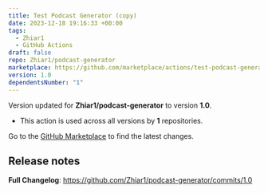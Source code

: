 ```yaml
---
title: Test Podcast Generator (copy)
date: 2023-12-18 19:16:33 +00:00
tags:
  - Zhiar1
  - GitHub Actions
draft: false
repo: Zhiar1/podcast-generator
marketplace: https://github.com/marketplace/actions/test-podcast-generator-copy
version: 1.0
dependentsNumber: "1"
---
```



Version updated for **Zhiar1/podcast-generator** to version **1.0**.
- This action is used across all versions by **1** repositories.

Go to the [GitHub Marketplace](https://github.com/marketplace/actions/test-podcast-generator-copy) to find the latest changes.

## Release notes

**Full Changelog**: https://github.com/Zhiar1/podcast-generator/commits/1.0
